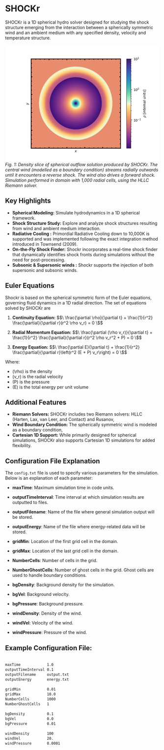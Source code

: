 # SHOCKr
SHOCKr is a 1D spherical hydro solver designed for studying the shock structure emerging from the interaction between a spherically symmetric wind and an ambient medium with any specified density, velocity and temperature structure.

![Alt Text](density_slice.png)
<em> Fig. 1: Density slice of spherical outflow solution produced by SHOCKr. The central wind (modelled as a boundary condition) streams radially outwards until it encounters a reverse shock. The wind also drives a forward shock. Simulation performed in domain with 1,000 radial cells, using the HLLC Riemann solver. </em>

## Key Highlights

- **Spherical Modeling:** Simulate hydrodynamics in a 1D spherical framework.
- **Shock Structure Study:** Explore and analyze shock structures resulting from wind and ambient medium interaction.
- **Radiative Cooling :** Primordial Radiative Cooling down to 10,000K is supported and was implemented following the exact integration method introduced in Townsend (2009). 
- **On-the-Fly Shock Finder:** Shockr incorporates a real-time shock finder that dynamically identifies shock fronts during simulations without the need for post-processing.
- **Subsonic & Supersonic winds :** Shockr supports the injection of both supersonic and subsonic winds. 

## Euler Equations
Shockr is based on the spherical symmetric form of the Euler equations, governing fluid dynamics in a 1D radial direction. The set of equations solved by SHOCKr are

1. **Continuity Equation:**
   $$\ \frac{\partial \rho}{\partial t} + \frac{1}{r^2} \frac{\partial}{\partial r}(r^2 \rho v_r) = 0 \$$

2. **Radial Momentum Equation:**
   $$\ \frac{\partial (\rho v_r)}{\partial t} + \frac{1}{r^2} \frac{\partial}{\partial r}(r^2 \rho v_r^2 + P) = 0 \$$

3. **Energy Equation:**
   $$\ \frac{\partial E}{\partial t} + \frac{1}{r^2} \frac{\partial}{\partial r}\left(r^2 (E + P) v_r\right) = 0 \$$

Where:
- \(\rho\) is the density
- \(v_r\) is the radial velocity
- \(P\) is the pressure
- \(E\) is the total energy per unit volume

## Additional Features

- **Riemann Solvers:** SHOCKr includes two Riemann solvers: HLLC (Harten, Lax, van Leer, and Contact) and Rusanov,
- **Wind Boundary Condition:** The spherically symmetric wind is modeled as a boundary condition,
- **Cartesian 1D Support:** While primarily designed for spherical simulations, SHOCKr also supports Cartesian 1D simulations for added flexibility.

## Configuration File Explanation

The `config.txt` file is used to specify various parameters for the simulation. Below is an explanation of each parameter:

- **maxTime**: Maximum simulation time in code units.

- **outputTimeInterval**: Time interval at which simulation results are outputted to files.

- **outputFilename**: Name of the file where general simulation output will be stored.

- **outputEnergy**: Name of the file where energy-related data will be stored.

- **gridMin**: Location of the first grid cell in the domain.

- **gridMax**: Location of the last grid cell in the domain.

- **NumberCells**: Number of cells in the grid.

- **NumberGhostCells**: Number of ghost cells in the grid. Ghost cells are used to handle boundary conditions.

- **bgDensity**: Background density for the simulation.

- **bgVel**: Background velocity.

- **bgPressure**: Background pressure.

- **windDensity**: Density of the wind.

- **windVel**: Velocity of the wind.

- **windPressure**: Pressure of the wind.

## Example Configuration File:

```plaintext

maxTime            1.0
outputTimeInterval 0.1
outputFilename     output.txt
outputEnergy       energy.txt

gridMin            0.01
gridMax            10.0
NumberCells        1000
NumberGhostCells   1

bgDensity          0.1
bgVel              0.0
bgPressure         0.01

windDensity        100
windVel            20.
windPressure       0.0001
